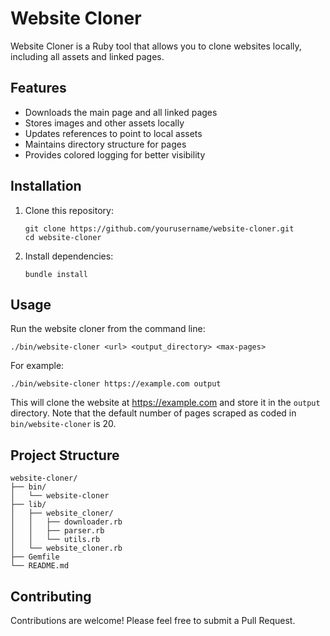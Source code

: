 # Website Cloner

Website Cloner is a Ruby tool that allows you to clone websites locally, including all assets and linked pages.

## Features

- Downloads the main page and all linked pages
- Stores images and other assets locally
- Updates references to point to local assets
- Maintains directory structure for pages
- Provides colored logging for better visibility

## Installation

1. Clone this repository:
   ```
   git clone https://github.com/yourusername/website-cloner.git
   cd website-cloner
   ```

2. Install dependencies:
   ```
   bundle install
   ```

## Usage

Run the website cloner from the command line:

```
./bin/website-cloner <url> <output_directory> <max-pages>
```

For example:

```
./bin/website-cloner https://example.com output
```

This will clone the website at https://example.com and store it in the `output` directory. Note that the default number of pages scraped as coded in `bin/website-cloner` is 20.

## Project Structure

```
website-cloner/
├── bin/
│   └── website-cloner
├── lib/
│   ├── website_cloner/
│   │   ├── downloader.rb
│   │   ├── parser.rb
│   │   └── utils.rb
│   └── website_cloner.rb
├── Gemfile
└── README.md
```

## Contributing

Contributions are welcome! Please feel free to submit a Pull Request.